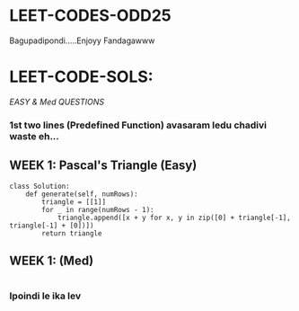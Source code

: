 # LEET-CODES-ODD25
Bagupadipondi.....Enjoyy Fandagawww

# LEET-CODE-SOLS:
*EASY & Med QUESTIONS*

### 1st  two lines (Predefined Function) avasaram ledu chadivi waste eh... 

## WEEK 1:  Pascal's Triangle (Easy)
```
class Solution:
    def generate(self, numRows):
        triangle = [[1]]
        for _ in range(numRows - 1):
            triangle.append([x + y for x, y in zip([0] + triangle[-1], triangle[-1] + [0])])
        return triangle
```
## WEEK 1:   (Med)
```

```
### Ipoindi le ika lev
